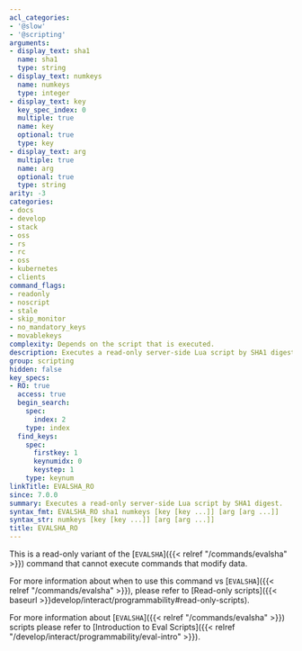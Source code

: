 ```yaml
---
acl_categories:
- '@slow'
- '@scripting'
arguments:
- display_text: sha1
  name: sha1
  type: string
- display_text: numkeys
  name: numkeys
  type: integer
- display_text: key
  key_spec_index: 0
  multiple: true
  name: key
  optional: true
  type: key
- display_text: arg
  multiple: true
  name: arg
  optional: true
  type: string
arity: -3
categories:
- docs
- develop
- stack
- oss
- rs
- rc
- oss
- kubernetes
- clients
command_flags:
- readonly
- noscript
- stale
- skip_monitor
- no_mandatory_keys
- movablekeys
complexity: Depends on the script that is executed.
description: Executes a read-only server-side Lua script by SHA1 digest.
group: scripting
hidden: false
key_specs:
- RO: true
  access: true
  begin_search:
    spec:
      index: 2
    type: index
  find_keys:
    spec:
      firstkey: 1
      keynumidx: 0
      keystep: 1
    type: keynum
linkTitle: EVALSHA_RO
since: 7.0.0
summary: Executes a read-only server-side Lua script by SHA1 digest.
syntax_fmt: EVALSHA_RO sha1 numkeys [key [key ...]] [arg [arg ...]]
syntax_str: numkeys [key [key ...]] [arg [arg ...]]
title: EVALSHA_RO
---
```

This is a read-only variant of the [`EVALSHA`]({{< relref "/commands/evalsha" >}}) command that cannot execute commands that modify data.

For more information about when to use this command vs [`EVALSHA`]({{< relref "/commands/evalsha" >}}), please refer to [Read-only scripts]({{< baseurl >}}develop/interact/programmability#read-only-scripts).

For more information about [`EVALSHA`]({{< relref "/commands/evalsha" >}}) scripts please refer to [Introduction to Eval Scripts]({{< relref "/develop/interact/programmability/eval-intro" >}}).

